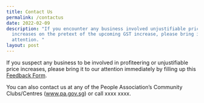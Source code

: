```yaml
---
title: Contact Us
permalink: /contactus
date: 2022-02-09
description: "If you encounter any business involved unjustifiable price
  increases on the pretext of the upcoming GST increase, please bring it to our
  attention. "
layout: post
---
```




If you suspect any business to be involved in profiteering or unjustifiable price increases, please bring it to our attention immediately by filling up this <a href="">Feedback Form</a>.

You can also contact us at any of the People Association’s Community Clubs/Centres (<a href="https://www.pa.gov.sg">www.pa.gov.sg</a>) or call xxxx xxxx.
